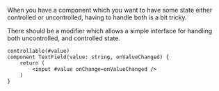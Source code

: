 When you have a component which you want to have some state either controlled or uncontrolled, having to handle both is a bit tricky.

There should be a modifier which allows a simple interface for handling both uncontrolled, and controlled state.

```tsx
controllable(#value)
component TextField(value: string, onValueChanged) {
	return (
		<input #value onChange=onValueChanged />
	)
}
```
